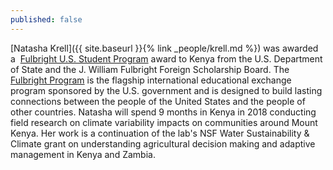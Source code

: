 ```yaml
---
published: false
---
```

[Natasha Krell]({{ site.baseurl }}{% link _people/krell.md %})
 was awarded a  <a href="https://us.fulbrightonline.org" target="_blank">Fulbright U.S. Student Program</a> award to Kenya from the U.S. Department of State and the J. William Fulbright Foreign Scholarship Board. <!--more-->The <a href="http://eca.state.gov/fulbright" target="_blank">Fulbright Program</a> is the flagship international educational exchange program sponsored by the U.S. government and is designed to build lasting connections between the people of the United States and the people of other countries. Natasha will spend 9 months in Kenya in 2018 conducting field research on climate variability impacts on communities around Mount Kenya. Her work is a continuation of the lab's NSF Water Sustainability & Climate grant on understanding agricultural decision making and adaptive management in Kenya and Zambia. 
</p>
